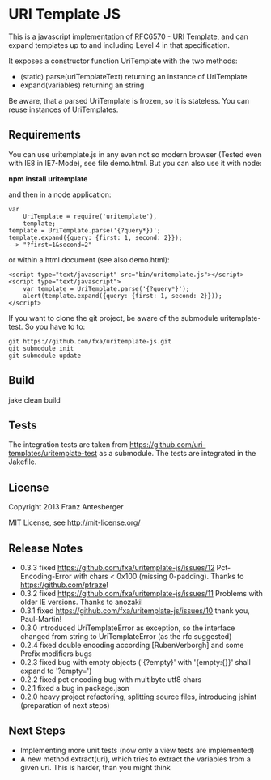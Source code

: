 URI Template JS
===============

This is a javascript implementation of [RFC6570](http://tools.ietf.org/html/rfc6570) - URI Template,
and can expand templates up to and including Level 4 in that specification.

It exposes a constructor function UriTemplate with the two methods:

* (static) parse(uriTemplateText) returning an instance of UriTemplate
* expand(variables) returning an string

Be aware, that a parsed UriTemplate is frozen, so it is stateless. You can reuse instances of UriTemplates.

Requirements
------------

You can use uritemplate.js in any even not so modern browser (Tested even with IE8 in IE7-Mode), see file demo.html.
But you can also use it with node:

**npm install uritemplate**

and then in a node application:

    var
        UriTemplate = require('uritemplate'),
        template;
    template = UriTemplate.parse('{?query*})';
    template.expand({query: {first: 1, second: 2}});
    --> "?first=1&second=2"

or within a html document (see also demo.html):

    <script type="text/javascript" src="bin/uritemplate.js"></script>
    <script type="text/javascript">
        var template = UriTemplate.parse('{?query*}');
        alert(template.expand({query: {first: 1, second: 2}}));
    </script>


If you want to clone the git project, be aware of the submodule uritemplate-test.
So you have to to:

    git https://github.com/fxa/uritemplate-js.git
    git submodule init
    git submodule update

Build
-----
jake clean build

Tests
-----

The integration tests are taken from https://github.com/uri-templates/uritemplate-test as a submodule.
The tests are integrated in the Jakefile.

License
-------
Copyright 2013 Franz Antesberger

MIT License, see http://mit-license.org/

Release Notes
-------------
* 0.3.3 fixed https://github.com/fxa/uritemplate-js/issues/12 Pct-Encoding-Error with chars < 0x100 (missing 0-padding). Thanks to https://github.com/pfraze!
* 0.3.2 fixed https://github.com/fxa/uritemplate-js/issues/11 Problems with older IE versions. Thanks to anozaki!
* 0.3.1 fixed https://github.com/fxa/uritemplate-js/issues/10 thank you, Paul-Martin!
* 0.3.0 introduced UriTemplateError as exception, so the interface changed from string to UriTemplateError (as the rfc suggested)
* 0.2.4 fixed double encoding according [RubenVerborgh] and some Prefix modifiers bugs
* 0.2.3 fixed bug with empty objects ('{?empty}' with '{empty:{}}' shall expand to '?empty=')
* 0.2.2 fixed pct encoding bug with multibyte utf8 chars
* 0.2.1 fixed a bug in package.json
* 0.2.0 heavy project refactoring, splitting source files, introducing jshint (preparation of next steps)

Next Steps
----------
* Implementing more unit tests (now only a view tests are implemented)
* A new method extract(uri), which tries to extract the variables from a given uri.
  This is harder, than you might think
